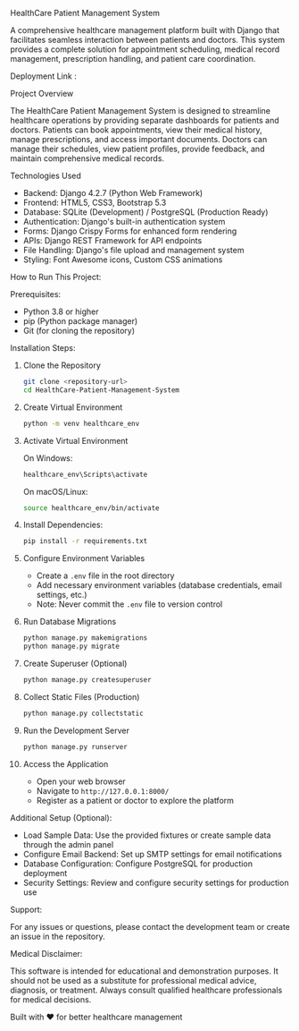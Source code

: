 HealthCare Patient Management System

A comprehensive healthcare management platform built with Django that facilitates seamless interaction between patients and doctors. This system provides a complete solution for appointment scheduling, medical record management, prescription handling, and patient care coordination.

Deployment Link : 

Project Overview

The HealthCare Patient Management System is designed to streamline healthcare operations by providing separate dashboards for patients and doctors. Patients can book appointments, view their medical history, manage prescriptions, and access important documents. Doctors can manage their schedules, view patient profiles, provide feedback, and maintain comprehensive medical records.

Technologies Used

- Backend: Django 4.2.7 (Python Web Framework)
- Frontend: HTML5, CSS3, Bootstrap 5.3
- Database: SQLite (Development) / PostgreSQL (Production Ready)
- Authentication: Django's built-in authentication system
- Forms: Django Crispy Forms for enhanced form rendering
- APIs: Django REST Framework for API endpoints
- File Handling: Django's file upload and management system
- Styling: Font Awesome icons, Custom CSS animations

How to Run This Project:

Prerequisites:

- Python 3.8 or higher
- pip (Python package manager)
- Git (for cloning the repository)

Installation Steps:

1. Clone the Repository
   ```bash
   git clone <repository-url>
   cd HealthCare-Patient-Management-System
   ```

2. Create Virtual Environment
   ```bash
   python -m venv healthcare_env
   ```

3. Activate Virtual Environment
   
   On Windows:
   ```bash
   healthcare_env\Scripts\activate
   ```
   
   On macOS/Linux:
   ```bash
   source healthcare_env/bin/activate
   ```

4. Install Dependencies:
   ```bash
   pip install -r requirements.txt
   ```

5. Configure Environment Variables
   - Create a `.env` file in the root directory
   - Add necessary environment variables (database credentials, email settings, etc.)
   - Note: Never commit the `.env` file to version control

6. Run Database Migrations
   ```bash
   python manage.py makemigrations
   python manage.py migrate
   ```

7. Create Superuser (Optional)
   ```bash
   python manage.py createsuperuser
   ```

8. Collect Static Files (Production)
   ```bash
   python manage.py collectstatic
   ```

9. Run the Development Server
   ```bash
   python manage.py runserver
   ```

10. Access the Application
    - Open your web browser
    - Navigate to `http://127.0.0.1:8000/`
    - Register as a patient or doctor to explore the platform

Additional Setup (Optional):

- Load Sample Data: Use the provided fixtures or create sample data through the admin panel
- Configure Email Backend: Set up SMTP settings for email notifications
- Database Configuration: Configure PostgreSQL for production deployment
- Security Settings: Review and configure security settings for production use

Support:

For any issues or questions, please contact the development team or create an issue in the repository.

Medical Disclaimer:

This software is intended for educational and demonstration purposes. It should not be used as a substitute for professional medical advice, diagnosis, or treatment. Always consult qualified healthcare professionals for medical decisions.




Built with ❤️ for better healthcare management
